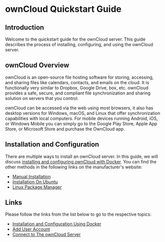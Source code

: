 # ownCloud Quickstart Guide

## Introduction


Welcome to the quickstart guide for the ownCloud server. This guide describes the process of installing, configuring, and using the ownCloud server.  

## ownCloud Overview


ownCloud is an open-source file hosting software for storing, accessing, and sharing files like calendars, contacts, and emails on the cloud.
It is functionally very similar to Dropbox, Google Drive, box, etc. ownCloud provides a safe, secure, and compliant file synchronization and sharing solution on servers that you control.  

ownCloud can be accessed via the web using most browsers, it also has desktop versions for Windows, macOS, and Linux that offer synchronization capabilities with local computers. For mobile devices running Android, iOS, or Windows Mobile you can simply go to the Google Play Store, Apple App Store, or Microsoft Store and purchase the OwnCloud app.  

## Installation and Configuration
 
There are multiple ways to install an ownCloud server. In this guide, we will discuss [installing and configuring ownCloud with Docker](./Markdown%20Pages/Docker.md). You can find the other methods in the following links on the manufacturer's website: 

*  [Manual Installation](https://doc.owncloud.com/server/10.6/admin_manual/installation/manual_installation/index.html/ "Manual Installation")
*  [Installation On Ubuntu](https://doc.owncloud.com/server/10.6/admin_manual/installation/quick_guides/index.html/ "Installation On Ubuntu")
*  [Linux Package Manager](https://doc.owncloud.com/server/10.6/admin_manual/installation/linux_packetmanager_install.html/ "Linux package Manager")  

## Links
Please follow the links from the list below to go to the respective topics:

* [Installation and Configuration Using Docker](./Docker.md)
* [Add User Account](./User%20accounts.md)
* [Connect to The ownCloud Server](./Connect%20to%20ownCloud.md)
